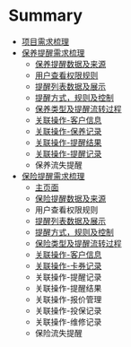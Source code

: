 # Summary

* [项目需求梳理](README.md)
* [保养提醒需求梳理](bao-yang-ti-xing-xu-qiu-shu-li.md)
  * [保养提醒数据及来源](bao-yang-ti-xing-xu-qiu-shu-li/ke-hu-xin-xi.md)
  * [用户查看权限规则](bao-yang-ti-xing-xu-qiu-shu-li/yong-hu-quan-xian-fen-pei-guan-li.md)
  * [提醒列表数据及展示](bao-yang-ti-xing-xu-qiu-shu-li/ti-xing-lie-biao-shu-ju-zhan-shi.md)
  * [提醒方式，规则及控制](bao-yang-ti-xing-xu-qiu-shu-li/ti-xing-fang-shi-ji-kong-zhi.md)
  * [保养类型及提醒流转过程](bao-yang-ti-xing-xu-qiu-shu-li/ti-xing-lei-xing-ji-liu-zhuan-guo-cheng.md)
  * [关联操作-客户信息](bao-yang-ti-xing-xu-qiu-shu-li/fu-shu-zi-6599-ke-hu-xin-xi.md)
  * [关联操作-保养记录](bao-yang-ti-xing-xu-qiu-shu-li/fu-shu-zi-6599-wei-xiu-ji-lu.md)
  * [关联操作-提醒结果](bao-yang-ti-xing-xu-qiu-shu-li/fu-shu-zi-6599-ti-xing-jie-guo.md)
  * [关联操作-提醒记录](bao-yang-ti-xing-xu-qiu-shu-li/fu-shu-zi-6599-ti-xing-ji-lu.md)
  * 保养流失提醒
* [保险提醒需求梳理](bao-xian-ti-xing-xu-qiu-shu-li.md)
  * [主页面](bao-xian-ti-xing-xu-qiu-shu-li/zhu-ye-mian.md)
  * [保险提醒数据及来源](bao-xian-ti-xing-xu-qiu-shu-li/bao-xian-ti-xing-shu-ju-ji-lai-yuan.md)
  * 用户查看权限规则
  * [提醒列表数据及展示](bao-xian-ti-xing-xu-qiu-shu-li/ti-xing-lie-biao-shu-ju-ji-zhan-shi.md)
  * [提醒方式，规则及控制](bao-xian-ti-xing-xu-qiu-shu-li/ti-xing-fang-shi-ji-kong-zhi.md)
  * [保险类型及提醒流转过程](bao-xian-ti-xing-xu-qiu-shu-li/bao-xian-ti-xing-liu-zhuan-guo-cheng.md)
  * [关联操作-客户信息](bao-xian-ti-xing-xu-qiu-shu-li/ke-hu-xin-xi.md)
  * [关联操作-卡券记录](bao-xian-ti-xing-xu-qiu-shu-li/guan-lian-gong-80fd-qia-quan-cao-zuo.md)
  * 关联操作-提醒记录
  * 关联操作-提醒结果
  * 关联操作-报价管理
  * 关联操作-投保记录
  * 关联操作-维修记录
  * 保险流失提醒

